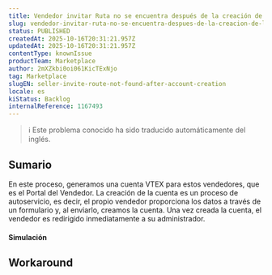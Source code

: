 ```yaml
---
title: Vendedor invitar Ruta no se encuentra después de la creación de la cuenta
slug: vendedor-invitar-ruta-no-se-encuentra-despues-de-la-creacion-de-la-cuenta
status: PUBLISHED
createdAt: 2025-10-16T20:31:21.957Z
updatedAt: 2025-10-16T20:31:21.957Z
contentType: knownIssue
productTeam: Marketplace
author: 2mXZkbi0oi061KicTExNjo
tag: Marketplace
slugEN: seller-invite-route-not-found-after-account-creation
locale: es
kiStatus: Backlog
internalReference: 1167493
---
```


>ℹ️ Este problema conocido ha sido traducido automáticamente del inglés.

## Sumario


En este proceso, generamos una cuenta VTEX para estos vendedores, que es el Portal del Vendedor. La creación de la cuenta es un proceso de autoservicio, es decir, el propio vendedor proporciona los datos a través de un formulario y, al enviarlo, creamos la cuenta. Una vez creada la cuenta, el vendedor es redirigido inmediatamente a su administrador.


#### Simulación

## Workaround

